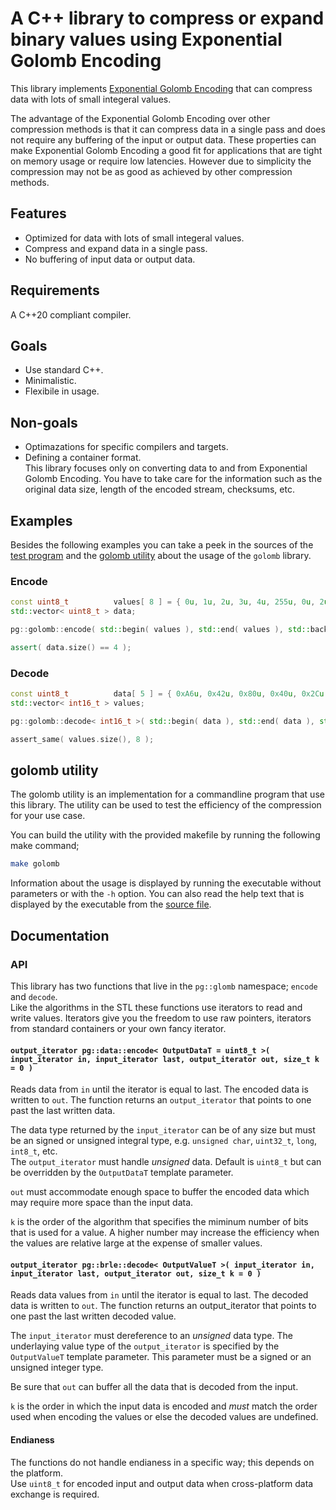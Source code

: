 # A C++ library to compress or expand binary values using Exponential Golomb Encoding

This library implements [Exponential Golomb Encoding](https://en.wikipedia.org/wiki/Exponential-Golomb_coding) that can compress data with lots of small integeral values.

The advantage of the Exponential Golomb Encoding over other compression methods is that it can compress data in a single pass and does not require any buffering of the input or output data.
These properties can make Exponential Golomb Encoding a good fit for applications that are tight on memory usage or require low latencies.
However due to simplicity the compression may not be as good as achieved by other compression methods.

## Features

* Optimized for data with lots of small integeral values.
* Compress and expand data in a single pass.
* No buffering of input data or output data.

## Requirements

A C++20 compliant compiler.

## Goals

* Use standard C++.
* Minimalistic.
* Flexibile in usage.

## Non-goals

* Optimazations for specific compilers and targets.
* Defining a container format.  
  This library focuses only on converting data to and from Exponential Golomb Encoding.
  You have to take care for the information such as the original data size, length of the encoded stream, checksums, etc.

## Examples

Besides the following examples you can take a peek in the sources of the [test program](https://github.com/PG1003/golomb/blob/main/tests/test.cpp) and the [golomb utility](https://github.com/PG1003/golomb/blob/main/util/golomb.cpp) about the usage of the `golomb` library.

### Encode

```c++
const uint8_t          values[ 8 ] = { 0u, 1u, 2u, 3u, 4u, 255u, 0u, 2u };
std::vector< uint8_t > data;

pg::golomb::encode( std::begin( values ), std::end( values ), std::back_inserter( data ) );

assert( data.size() == 4 );
```

### Decode

```c++
const uint8_t          data[ 5 ] = { 0xA6u, 0x42u, 0x80u, 0x40u, 0x2Cu };
std::vector< int16_t > values;

pg::golomb::decode< int16_t >( std::begin( data ), std::end( data ), std::back_inserter( values ) );

assert_same( values.size(), 8 );
```

## golomb utility

The golomb utility is an implementation for a commandline program that use this library.
The utility can be used to test the efficiency of the compression for your use case.

You can build the utility with the provided makefile by running the following make command;

```sh
make golomb
```

Information about the usage is displayed by running the executable without parameters or with the `-h` option.
You can also read the help text that is displayed by the executable from the [source file](https://github.com/PG1003/golomb/blob/main/util/golomb.cpp).

## Documentation

### API

This library has two functions that live in the `pg::glomb` namespace; `encode` and `decode`.  
Like the algorithms in the STL these functions use iterators to read and write values.
Iterators give you the freedom to use raw pointers, iterators from standard containers or your own fancy iterator.

#### `output_iterator pg::data::encode< OutputDataT = uint8_t >( input_iterator in, input_iterator last, output_iterator out, size_t k = 0 )`

Reads data from `in` until the iterator is equal to last. The encoded data is written to `out`.
The function returns an `output_iterator` that points to one past the last written data.

The data type returned by the `input_iterator` can be of any size but must be an signed or unsigned integral type, e.g. `unsigned char`, `uint32_t`, `long`, `int8_t`, etc.  
The `output_iterator` must handle _unsigned_ data. Default is `uint8_t` but can be overridden by the `OutputDataT` template parameter.

`out` must accommodate enough space to buffer the encoded data which may require more space than the input data.

`k` is the order of the algorithm that specifies the miminum number of bits that is used for a value.
A higher number may increase the efficiency when the values are relative large at the expense of smaller values.

#### `output_iterator pg::brle::decode< OutputValueT >( input_iterator in, input_iterator last, output_iterator out, size_t k = 0 )`

Reads data values from `in` until the iterator is equal to last. The decoded data is written to `out`.
The function returns an output_iterator that points to one past the last written decoded value.

The `input_iterator` must dereference to an _unsigned_ data type.
The underlaying value type of the `output_iterator` is specified by the `OutputValueT` template parameter.
This parameter must be a signed or an unsigned integer type.

Be sure that `out` can buffer all the data that is decoded from the input.

`k` is the order in which the input data is encoded and _must_ match the order used when encoding the values or else the decoded values are undefined.

#### Endianess

The functions do not handle endianess in a specific way; this depends on the platform.  
Use `uint8_t` for encoded input and output data when cross-platform data exchange is required.
